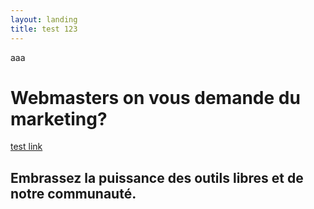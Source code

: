 ```yaml
---
layout: landing
title: test 123
---
```

aaa

# Webmasters on vous demande du marketing?

[test link](https://www.silex.me)

## Embrassez la puissance des outils libres et de notre communauté.
